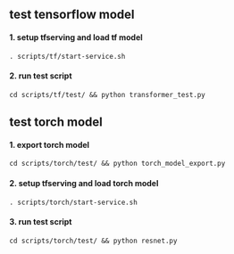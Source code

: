 ## test tensorflow model

#### 1. setup tfserving and load tf model
```
. scripts/tf/start-service.sh
```
#### 2. run test script
```
cd scripts/tf/test/ && python transformer_test.py
```


## test torch model
#### 1. export torch model
```
cd scripts/torch/test/ && python torch_model_export.py
```

#### 2. setup tfserving and load torch model
```
. scripts/torch/start-service.sh
```
#### 3. run test script
```
cd scripts/torch/test/ && python resnet.py
```
